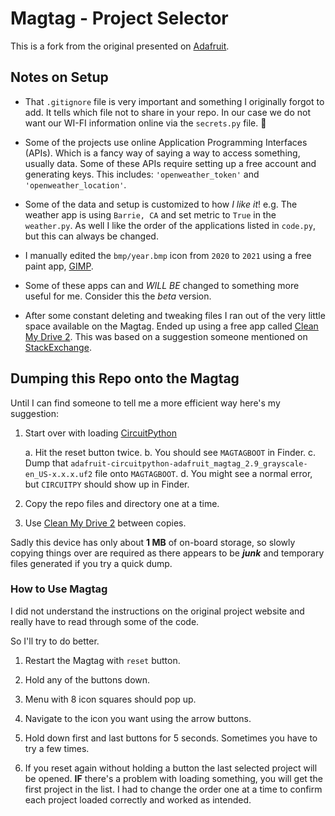 # Magtag - Project Selector

This is a fork from the original presented on [Adafruit](https://learn.adafruit.com/adafruit-magtag-project-selector).

## Notes on Setup

- That `.gitignore` file is very important and something I originally forgot to add. It tells which file not to share in your repo. In our case we do not want our WI-FI information online via the `secrets.py` file. 🤦

- Some of the projects use online Application Programming Interfaces (APIs). Which is a fancy way of saying a way to access something, usually data. Some of these APIs require setting up a free account and generating keys. This includes: `'openweather_token'` and `'openweather_location'`.

- Some of the data and setup is customized to how *I like it*! e.g. The weather app is using `Barrie, CA` and set metric to `True` in the `weather.py`. As well I like the order of the applications listed in `code.py`, but this can always be changed.

- I manually edited the `bmp/year.bmp` icon from `2020` to `2021` using a free paint app, [GIMP](https://www.gimp.org/).

- Some of these apps can and *WILL BE* changed to something more useful for me. Consider this the *beta* version.

- After some constant deleting and tweaking files I ran out of the very little space available on the Magtag. Ended up using a free app called [Clean My Drive 2](https://macpaw.com/cleanmydrive). This was based on a suggestion someone mentioned on [StackExchange](https://apple.stackexchange.com/questions/6707/how-to-stop-os-x-from-writing-spotlight-and-trash-files-to-memory-cards-and-usb).

## Dumping this Repo onto the Magtag

Until I can find someone to tell me a more efficient way here's my suggestion:

1. Start over with loading [CircuitPython](https://learn.adafruit.com/adafruit-magtag-project-selector/install-circuitpython)

    a. Hit the reset button twice.
    b. You should see `MAGTAGBOOT` in Finder.
    c. Dump that `adafruit-circuitpython-adafruit_magtag_2.9_grayscale-en_US-x.x.x.uf2` file onto `MAGTAGBOOT`.
    d. You might see a normal error, but `CIRCUITPY` should show up in Finder.

2. Copy the repo files and directory one at a time.
3. Use [Clean My Drive 2](https://macpaw.com/cleanmydrive) between copies.

Sadly this device has only about __1 MB__ of on-board storage, so slowly copying things over are required as there appears to be __*junk*__ and temporary files generated if you try a quick dump.

### How to Use Magtag

I did not understand the instructions on the original project website and really have to read through some of the code.

So I'll try to do better.

1. Restart the Magtag with `reset` button.

2. Hold any of the buttons down.

3. Menu with 8 icon squares should pop up.

4. Navigate to the icon you want using the arrow buttons.

5. Hold down first and last buttons for 5 seconds. Sometimes you have to try a few times.

6. If you reset again without holding a button the last selected project will be opened. __IF__ there's a problem with loading something, you will get the first project in the list. I had to change the order one at a time to confirm each project loaded correctly and worked as intended.  
